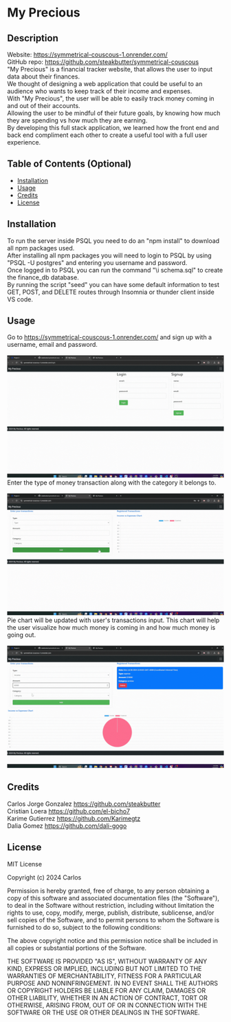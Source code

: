 # My Precious

## Description
Website: https://symmetrical-couscous-1.onrender.com/ <br>
GitHub repo: https://github.com/steakbutter/symmetrical-couscous <br>
"My Precious" is a financial tracker website, that allows the user to input data about their finances. <br>
We thought of designing a web application that could be useful to an audience who wants to keep track of their income and expenses. <br>
With "My Precious", the user will be able to easily track money coming in and out of their accounts. <br>
Allowing the user to be mindful of their future goals, by knowing how much they are spending vs how much they are earning. <br>
By developing this full stack application, we learned how the front end and back end compliment each other to create a useful tool with a full user experience. 

## Table of Contents (Optional)

- [Installation](#installation)
- [Usage](#usage)
- [Credits](#credits)
- [License](#license)

## Installation

To run the server inside PSQL you need to do an "npm install" to download all npm packages used. <br>
After installing all npm packages you will need to login to PSQL by using "PSQL -U postgres" and entering you username and password. <br>
Once logged in to PSQL you can run the command "\i schema.sql" to create the finance_db database. <br>
By running the script "seed" you can have some default information to test GET, POST, and DELETE routes through Insomnia or thunder client inside VS code.

## Usage

Go to https://symmetrical-couscous-1.onrender.com/ and sign up with a username, email and password. <br><br>
![alt text](<utils/images/Login page.gif>)
Enter the type of money transaction along with the category it belongs to. <br><br>
![alt text](utils/images/transaction.gif)
Pie chart will be updated with user's transactions input. This chart will help the user visualize how much money is coming in and how much money is going out. <br><br>
![alt text](utils/images/chart.gif)


## Credits

Carlos Jorge Gonzalez https://github.com/steakbutter <br>
Cristian Loera https://github.com/el-bicho7 <br>
Karime Gutierrez https://github.com/Karimegtz <br>
Dalia Gomez https://github.com/dali-gogo <br>

## License

MIT License

Copyright (c) 2024 Carlos

Permission is hereby granted, free of charge, to any person obtaining a copy
of this software and associated documentation files (the "Software"), to deal
in the Software without restriction, including without limitation the rights
to use, copy, modify, merge, publish, distribute, sublicense, and/or sell
copies of the Software, and to permit persons to whom the Software is
furnished to do so, subject to the following conditions:

The above copyright notice and this permission notice shall be included in all
copies or substantial portions of the Software.

THE SOFTWARE IS PROVIDED "AS IS", WITHOUT WARRANTY OF ANY KIND, EXPRESS OR
IMPLIED, INCLUDING BUT NOT LIMITED TO THE WARRANTIES OF MERCHANTABILITY,
FITNESS FOR A PARTICULAR PURPOSE AND NONINFRINGEMENT. IN NO EVENT SHALL THE
AUTHORS OR COPYRIGHT HOLDERS BE LIABLE FOR ANY CLAIM, DAMAGES OR OTHER
LIABILITY, WHETHER IN AN ACTION OF CONTRACT, TORT OR OTHERWISE, ARISING FROM,
OUT OF OR IN CONNECTION WITH THE SOFTWARE OR THE USE OR OTHER DEALINGS IN THE
SOFTWARE.
